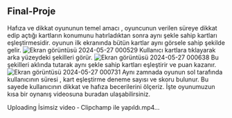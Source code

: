 ## Final-Proje
Hafıza ve dikkat oyununun temel amacı , oyuncunun verilen süreye dikkat edip açtığı kartların konumunu hatırladıktan sonra aynı şekle sahip kartları eşleştirmesidir.
oyunun ilk ekranında bütün kartlar aynı görsele sahip şekilde gelir.
![Ekran görüntüsü 2024-05-27 000529](https://github.com/FatmaSert/Final-Proje/assets/115503288/d1837315-47fa-4d27-9ea4-bca5c2a5d77e)
Kullanıcı kartlara tıklayarak arka yüzeydeki şekilleri görür.
![Ekran görüntüsü 2024-05-27 000638](https://github.com/FatmaSert/Final-Proje/assets/115503288/f6813ae8-e1d4-41a8-9af6-3654fdf5ba31)
Bu şekilleri aklında tutarak aynı şekle sahip kartları eşleştirir ve puan kazanır.
![Ekran görüntüsü 2024-05-27 000731](https://github.com/FatmaSert/Final-Proje/assets/115503288/f4c6d18a-b6f3-40f4-bc93-33b3b814bdef)
Aynı zamnada oyunun sol tarafında kullanıcının süresi , kart eşleştirme deneme sayısı ve skoru bulunur.
Bu sayede kullanıcının dikkat ve hafıza becerilerini ölçeriz.
İşte oyunumuzun kısa bir oynanış videosuna buradan ulaşabilirsiniz.


Uploading İsimsiz video ‐ Clipchamp ile yapıldı.mp4…

